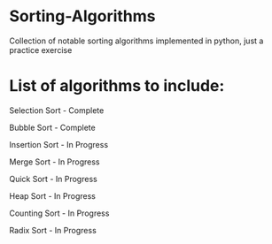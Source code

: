 # Sorting-Algorithms
Collection of notable sorting algorithms implemented in python, just a practice exercise

# List of algorithms to include:

Selection Sort - Complete

Bubble Sort - Complete

Insertion Sort - In Progress

Merge Sort - In Progress

Quick Sort - In Progress

Heap Sort - In Progress

Counting Sort - In Progress

Radix Sort - In Progress
